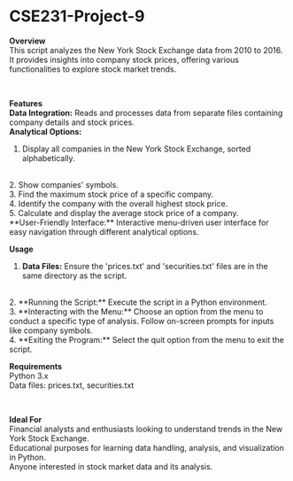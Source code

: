 # CSE231-Project-9

**Overview**
<br>
This script analyzes the New York Stock Exchange data from 2010 to 2016. It provides insights into company stock prices, offering various functionalities to explore stock market trends.

<br>

**Features**
<br>
**Data Integration:** Reads and processes data from separate files containing company details and stock prices.
<br>
**Analytical Options:**
<br>
  1. Display all companies in the New York Stock Exchange, sorted alphabetically.
  <br>
  2. Show companies' symbols.
  <br>
  3. Find the maximum stock price of a specific company.
  <br>
  4. Identify the company with the overall highest stock price.
  <br>
  5. Calculate and display the average stock price of a company.
  <br>
**User-Friendly Interface:** Interactive menu-driven user interface for easy navigation through different analytical options.

<br>

**Usage**
<br>
  1. **Data Files:** Ensure the 'prices.txt' and 'securities.txt' files are in the same directory as the script.
<br>
  2. **Running the Script:** Execute the script in a Python environment.
<br>
  3. **Interacting with the Menu:** Choose an option from the menu to conduct a specific type of analysis. Follow on-screen prompts for inputs like company symbols.
<br>
  4. **Exiting the Program:** Select the quit option from the menu to exit the script.

<br>

**Requirements**
<br>
Python 3.x
<br>
Data files: prices.txt, securities.txt

<br>

**Ideal For**
<br>
Financial analysts and enthusiasts looking to understand trends in the New York Stock Exchange.
<br>
Educational purposes for learning data handling, analysis, and visualization in Python.
<br>
Anyone interested in stock market data and its analysis.
